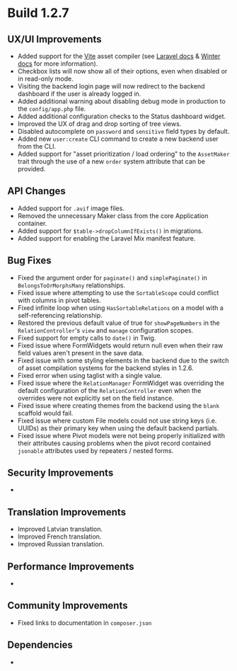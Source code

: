# Build 1.2.7

## UX/UI Improvements
- Added support for the [Vite](https://vitejs.dev/) asset compiler (see [Laravel docs](https://laravel.com/docs/11.x/vite) & [Winter docs](https://wintercms.com/docs/v1.2/docs/console/asset-compilation-vite) for more information).
- Checkbox lists will now show all of their options, even when disabled or in read-only mode.
- Visiting the backend login page will now redirect to the backend dashboard if the user is already logged in.
- Added additional warning about disabling debug mode in production to the `config/app.php` file.
- Added additional configuration checks to the Status dashboard widget.
- Improved the UX of drag and drop sorting of tree views.
- Disabled autocomplete on `password` and `sensitive` field types by default.
- Added new `user:create` CLI command to create a new backend user from the CLI.
- Added support for "asset prioritization / load ordering" to the `AssetMaker` trait through the use of a new `order` system attribute that can be provided.

## API Changes
- Added support for `.avif` image files.
- Removed the unnecessary Maker class from the core Application container.
- Added support for `$table->dropColumnIfExists()` in migrations.
- Added support for enabling the Laravel Mix manifest feature.

## Bug Fixes
- Fixed the argument order for `paginate()` and `simplePaginate()` in `BelongsToOrMorphsMany` relationships.
- Fixed issue where attempting to use the `SortableScope` could conflict with columns in pivot tables.
- Fixed infinite loop when using `HasSortableRelations` on a model with a self-referencing relationship.
- Restored the previous default value of true for `showPageNumbers` in the `RelationController`'s `view` and `manage` configuration scopes.
- Fixed support for empty calls to `date()` in Twig.
- Fixed issue where FormWidgets would return null even when their raw field values aren't present in the save data.
- Fixed issue with some styling elements in the backend due to the switch of asset compilation systems for the backend styles in 1.2.6.
- Fixed error when using taglist with a single value.
- Fixed issue where the `RelationManager` FormWidget was overriding the default configuration of the `RelationController` even when the overrides were not explicitly set on the field instance.
- Fixed issue where creating themes from the backend using the `blank` scaffold would fail.
- Fixed issue where custom File models could not use string keys (i.e. UUIDs) as their primary key when using the default backend partials.
- Fixed issue where Pivot models were not being properly initialized with their attributes causing problems when the pivot record contained `jsonable` attributes used by repeaters / nested forms.

## Security Improvements
-

## Translation Improvements
- Improved Latvian translation.
- Improved French translation.
- Improved Russian translation.

## Performance Improvements
-

## Community Improvements
- Fixed links to documentation in `composer.json`

## Dependencies
-